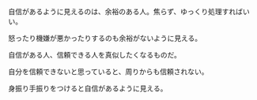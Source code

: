 自信があるように見えるのは、余裕のある人。焦らず、ゆっくり処理すればいい。

怒ったり機嫌が悪かったりするのも余裕がないように見える。

自信がある人、信頼できる人を真似したくなるものだ。

自分を信頼できないと思っていると、周りからも信頼されない。

身振り手振りをつけると自信があるように見える。
